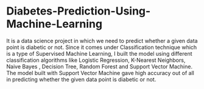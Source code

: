 # Diabetes-Prediction-Using-Machine-Learning
It is a data science project in which we need to predict whether a given data point is diabetic or not. Since it comes under Classification technique which is a type of Supervised Machine Learning, I built the model using different classification algorithms like Logistic Regression, K-Nearest Neighbors, Naive Bayes , Decision Tree, Random Forest and Support Vector Machine. The model built with Support Vector Machine gave high accuracy out of all in predicting whether the given data point is diabetic or not.
